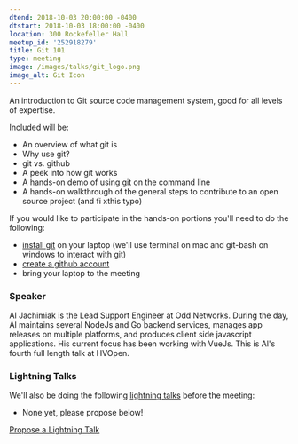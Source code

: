 ```yaml
---
dtend: 2018-10-03 20:00:00 -0400
dtstart: 2018-10-03 18:00:00 -0400
location: 300 Rockefeller Hall
meetup_id: '252918279'
title: Git 101
type: meeting
image: /images/talks/git_logo.png
image_alt: Git Icon
---
```


An introduction to Git source code management system, good for all
levels of expertise.

Included will be:

- An overview of what git is
- Why use git?
- git vs. github
- A peek into how git works
- A hands-on demo of using git on the command line
- A hands-on walkthrough of the general steps to contribute to an open source project (and fi xthis typo)

If you would like to participate in the hands-on portions you'll need
to do the following:

- [install git](https://git-scm.com/book/en/v2/Getting-Started-Installing-Git) on your laptop (we'll use terminal on mac and git-bash on windows to interact with git)
- [create a github account](https://github.com/join)
- bring your laptop to the meeting


### Speaker ###

Al Jachimiak is the Lead Support Engineer at Odd Networks. During the
day, Al maintains several NodeJs and Go backend services, manages app
releases on multiple platforms, and produces client side javascript
applications. His current focus has been working with VueJs. This is
Al's fourth full length talk at HVOpen.


### Lightning Talks ###

We'll also be doing the
following [lightning talks](/lightning-talks.html) before the meeting:

* None yet, please propose below!

<a class="btn btn-default btn-hvopen"
  href="https://goo.gl/forms/MhJegBO3Tir7SlHf1" role="button">Propose
  a Lightning Talk</a>
